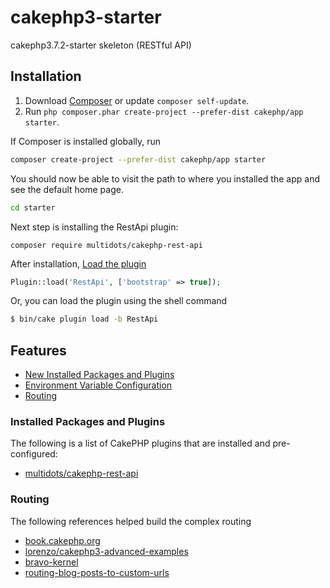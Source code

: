 # cakephp3-starter
cakephp3.7.2-starter skeleton (RESTful API)

## Installation

1. Download [Composer](http://getcomposer.org/doc/00-intro.md) or update `composer self-update`.
2. Run `php composer.phar create-project --prefer-dist cakephp/app starter`.

If Composer is installed globally, run
```bash
composer create-project --prefer-dist cakephp/app starter
```

You should now be able to visit the path to where you installed the app and see the default home page.
```bash
cd starter
```
Next step is installing the RestApi plugin:
```
composer require multidots/cakephp-rest-api
```
After installation, [Load the plugin](http://book.cakephp.org/3.0/en/plugins.html#loading-a-plugin)
```php
Plugin::load('RestApi', ['bootstrap' => true]);
```
Or, you can load the plugin using the shell command
```sh
$ bin/cake plugin load -b RestApi
```

## Features

- [New Installed Packages and Plugins](#installed-packages-and-plugins)
- [Environment Variable Configuration](#configuration)
- [Routing](#routing)

### Installed Packages and Plugins

The following is a list of CakePHP plugins that are installed and pre-configured:

- [multidots/cakephp-rest-api](https://github.com/multidots/cakephp-rest-api)

### Routing

The following references helped build the complex routing

- [book.cakephp.org](https://book.cakephp.org/3.0/en/development/routing.html)
- [lorenzo/cakephp3-advanced-examples](https://github.com/lorenzo/cakephp3-advanced-examples)
- [bravo-kernel](http://www.bravo-kernel.com/2015/04/how-to-prefix-route-a-cakephp-3-rest-api/)
- [routing-blog-posts-to-custom-urls](http://josediazgonzalez.com/2016/12/17/routing-blog-posts-to-custom-urls/)
